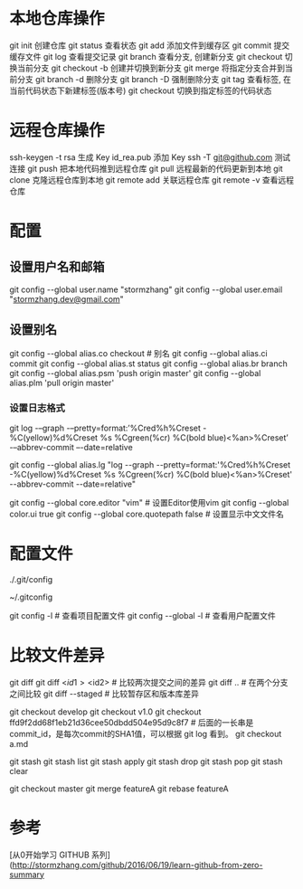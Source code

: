 # 本地仓库操作

git init        创建仓库
git status      查看状态
git add         添加文件到缓存区
git commit      提交缓存文件
git log         查看提交记录
git branch      查看分支, 创建新分支
git checkout    切换当前分支
git checkout -b 创建并切换到新分支
git merge       将指定分支合并到当前分支
git branch -d   删除分支
git branch -D   强制删除分支
git tag         查看标签, 在当前代码状态下新建标签(版本号)
git checkout    切换到指定标签的代码状态

# 远程仓库操作

ssh-keygen -t rsa     生成 Key
id_rea.pub            添加 Key
ssh -T git@github.com 测试连接
git push              把本地代码推到远程仓库
git pull              远程最新的代码更新到本地
git clone             克隆远程仓库到本地
git remote add        关联远程仓库
git remote -v         查看远程仓库

# 配置

## 设置用户名和邮箱

git config --global user.name "stormzhang"
git config --global user.email "stormzhang.dev@gmail.com"

## 设置别名

git config --global alias.co checkout  # 别名
git config --global alias.ci commit
git config --global alias.st status
git config --global alias.br branch
git config --global alias.psm 'push origin master'
git config --global alias.plm 'pull origin master'

### 设置日志格式

git log -–graph -–pretty=format:’%Cred%h%Creset -%C(yellow)%d%Creset %s %Cgreen(%cr) %C(bold blue)<%an>%Creset’ -–abbrev-commit –-date=relative

git config --global alias.lg "log
--graph
--pretty=format:'%Cred%h%Creset
-%C(yellow)%d%Creset
%s
%Cgreen(%cr)
%C(bold blue)<%an>%Creset'
--abbrev-commit --date=relative"

git config --global core.editor "vim"    # 设置Editor使用vim
git config --global color.ui true
git config --global core.quotepath false # 设置显示中文文件名

# 配置文件

./.git/config

~/.gitconfig

git config -l           # 查看项目配置文件
git config --global -l  # 查看用户配置文件

# 比较文件差异

git diff
git diff <$id1> <$id2>        # 比较两次提交之间的差异
git diff <branch1>..<branch2> # 在两个分支之间比较
git diff --staged             # 比较暂存区和版本库差异

git checkout develop
git checkout v1.0
git checkout ffd9f2dd68f1eb21d36cee50dbdd504e95d9c8f7 # 后面的一长串是commit_id，是每次commit的SHA1值，可以根据 git log 看到。
git checkout a.md

git stash
git stash list
git stash apply
git stash drop
git stash pop
git stash clear

git checkout master
git merge featureA
git rebase featureA

# 参考

[从0开始学习 GITHUB 系列](http://stormzhang.com/github/2016/06/19/learn-github-from-zero-summary
